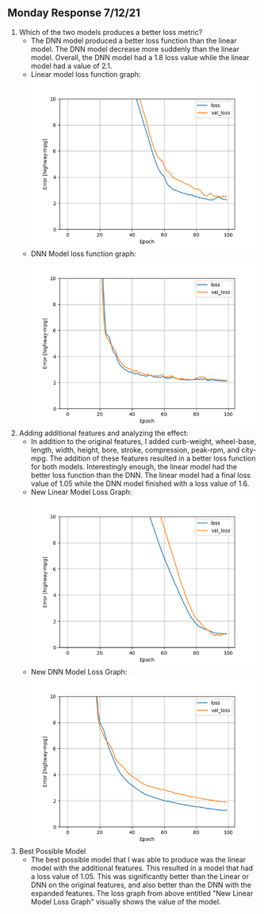 ## Monday Response 7/12/21 
1. Which of the two models produces a better loss metric? 
    - The DNN model produced a better loss function than the linear model. The DNN model decrease more suddenly than the linear model. Overall, the DNN model had a 1.8 loss value while the linear model had a value of 2.1. 
    - Linear model loss function graph:
        ![img_2.png](img_2.png)
    - DNN Model loss function graph:
        ![img_3.png](img_3.png)
2. Adding additional features and analyzing the effect:
    - In addition to the original features, I added curb-weight, wheel-base, length, width, height, bore, stroke, compression, peak-rpm, and city-mpg. The addition of these features resulted in a better loss function for both models. Interestingly enough, the linear model had the better loss function than the DNN. The linear model had a final loss value of 1.05 while the DNN model finished with a loss value of 1.6. 
    - New Linear Model Loss Graph:
      ![img_5.png](img_5.png)
    - New DNN Model Loss Graph:
    ![img_4.png](img_4.png)
3. Best Possible Model
    - The best possible model that I was able to produce was the linear model with the additional features. This resulted in a model that had a loss value of 1.05. This was significantly better than the Linear or DNN on the original features, and also better than the DNN with the expanded features. The loss graph from above entitled "New Linear Model Loss Graph" visually shows the value of the model. 